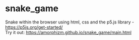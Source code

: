 # snake_game
Snake within the browser using html, css and the p5.js library - https://p5js.org/get-started/ <br>
Try it out: https://amorphizm.github.io/snake_game/main.html
